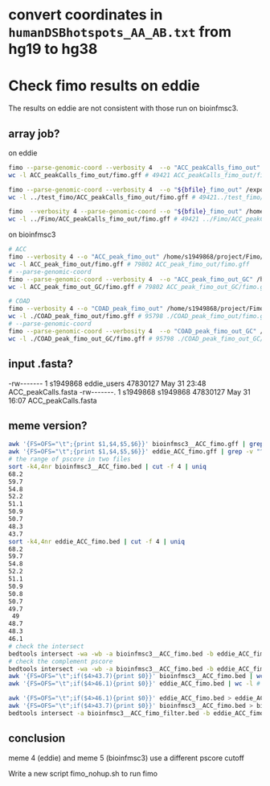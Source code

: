 # convert coordinates in `humanDSBhotspots_AA_AB.txt` from hg19 to hg38 
# Check fimo results on eddie
The results on eddie are not consistent with those run on bioinfmsc3.
## array job?
on eddie
```bash
fimo --parse-genomic-coord --verbosity 4  --o "ACC_peakCalls_fimo_out" /exports/eddie/scratch/s1949868/test_fimo2/PRDM9.pwm.meme /exports/eddie/scratch/s1949868/PeakFasta/ACC_peakCalls.fasta
wc -l ACC_peakCalls_fimo_out/fimo.gff # 49421 ACC_peakCalls_fimo_out/fimo.gff

fimo --parse-genomic-coord --verbosity 4  --o "${bfile}_fimo_out" /exports/eddie/scratch/s1949868/test_fimo/PRDM9.pwm.meme $file
wc -l ../test_fimo/ACC_peakCalls_fimo_out/fimo.gff # 49421../test_fimo/ACC_peakCalls_fimo_out/fimo.gff

fimo  --verbosity 4 --parse-genomic-coord --o "${bfile}_fimo_out" /home/s1949868/Fimo/PRDM9.pwm.meme $file
wc -l ../Fimo/ACC_peakCalls_fimo_out/fimo.gff # 49421 ../Fimo/ACC_peakCalls_fimo_out/fimo.gff
```
on bioinfmsc3
```bash
# ACC
fimo --verbosity 4 --o "ACC_peak_fimo_out" /home/s1949868/project/Fimo/PRDM9.pwm.meme /home/s1949868/project/PeakFasta/PeakFasta/ACC_peakCalls.fasta
wc -l ACC_peak_fimo_out/fimo.gff # 79802 ACC_peak_fimo_out/fimo.gff
# --parse-genomic-coord
fimo --parse-genomic-coord --verbosity 4  --o "ACC_peak_fimo_out_GC" /home/s1949868/project/Fimo/PRDM9.pwm.meme /home/s1949868/project/PeakFasta/PeakFasta/ACC_peakCalls.fasta
wc -l ACC_peak_fimo_out_GC/fimo.gff # 79802 ACC_peak_fimo_out_GC/fimo.gff

# COAD
fimo --verbosity 4 --o "COAD_peak_fimo_out" /home/s1949868/project/Fimo/PRDM9.pwm.meme /home/s1949868/project/PeakFasta/PeakFasta/COAD_peakCalls.fasta
wc -l ./COAD_peak_fimo_out/fimo.gff # 95798 ./COAD_peak_fimo_out/fimo.gff
# --parse-genomic-coord
fimo --parse-genomic-coord --verbosity 4  --o "COAD_peak_fimo_out_GC" /home/s1949868/project/Fimo/PRDM9.pwm.meme /home/s1949868/project/PeakFasta/PeakFasta/COAD_peakCalls.fasta
wc -l ./COAD_peak_fimo_out_GC/fimo.gff # 95798 ./COAD_peak_fimo_out_GC/fimo.gff
```
## input .fasta?
-rw------- 1 s1949868 eddie_users  47830127 May 31 23:48 ACC_peakCalls.fasta
-rw-------. 1 s1949868 s1949868  47830127 May 31 16:07 ACC_peakCalls.fasta
## meme version?
```bash
awk '{FS=OFS="\t";{print $1,$4,$5,$6}}' bioinfmsc3__ACC_fimo.gff | grep -v "^#" > bioinfmsc3__ACC_fimo.bed
awk '{FS=OFS="\t";{print $1,$4,$5,$6}}' eddie_ACC_fimo.gff | grep -v "^#" > eddie_ACC_fimo.bed
# the range of pscore in two files
sort -k4,4nr bioinfmsc3__ACC_fimo.bed | cut -f 4 | uniq
68.2
59.7
54.8
52.2
51.1
50.9
50.7
48.3
43.7
sort -k4,4nr eddie_ACC_fimo.bed | cut -f 4 | uniq
68.2
59.7
54.8
52.2
51.1
50.9
50.8
50.7
49.7
 49
48.7
48.3
46.1
# check the intersect
bedtools intersect -wa -wb -a bioinfmsc3__ACC_fimo.bed -b eddie_ACC_fimo.bed -f 1 | wc -l # 49420
# check the complement pscore
bedtools intersect -wa -wb -a bioinfmsc3__ACC_fimo.bed -b eddie_ACC_fimo.bed -v | cut -f 4 | sort | uniq # 43.7
awk '{FS=OFS="\t";if($4>43.7){print $0}}' bioinfmsc3__ACC_fimo.bed | wc -l # 41848
awk '{FS=OFS="\t";if($4>46.1){print $0}}' eddie_ACC_fimo.bed | wc -l # 41848

awk '{FS=OFS="\t";if($4>46.1){print $0}}' eddie_ACC_fimo.bed > eddie_ACC_fimo_filter.bed
awk '{FS=OFS="\t";if($4>43.7){print $0}}' bioinfmsc3__ACC_fimo.bed > bioinfmsc3__ACC_fimo_filter.bed
bedtools intersect -a bioinfmsc3__ACC_fimo_filter.bed -b eddie_ACC_fimo_filter.bed -f 1 | wc -l # 41848
```
## conclusion 
meme 4 (eddie) and meme 5 (bioinfmsc3) use a different pscore cutoff

Write a new script fimo_nohup.sh to run fimo



<!--stackedit_data:
eyJoaXN0b3J5IjpbMTY1MDAyNDU0OSwtMTMzNTIwNDYyNiw4OT
c3MTY0NSwtMTIxMzU5NDg3LC0yMDI2NDI2ODU4LDE3MDAzNTgy
MjgsNzUxOTg2MzMyLC0xNzQ1MjE1MzkyLC0yMDM4MTIzMDgzLC
0xNjUwNTcwMywxNjU2MzU1OTIzLC0xNDEyODQ0ODAzLC01NzMz
NzM5MjFdfQ==
-->
